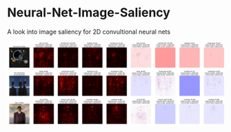 # Neural-Net-Image-Saliency
A look into image saliency for 2D convultional neural nets

![Example readouts of the saliencies](imageSaliency.PNG "saliency")
